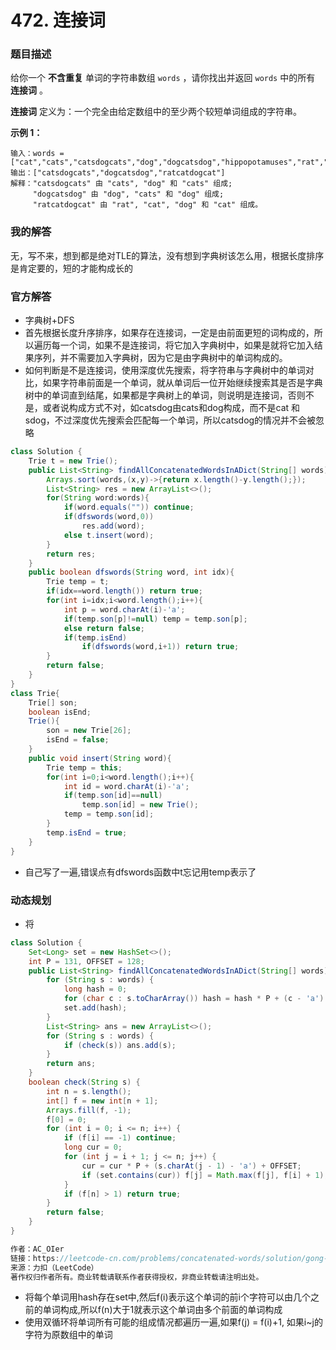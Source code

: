 # 472. 连接词

### 题目描述

给你一个 **不含重复** 单词的字符串数组 `words` ，请你找出并返回 `words` 中的所有 **连接词** 。

**连接词** 定义为：一个完全由给定数组中的至少两个较短单词组成的字符串。

**示例 1：**

```
输入：words = ["cat","cats","catsdogcats","dog","dogcatsdog","hippopotamuses","rat","ratcatdogcat"]
输出：["catsdogcats","dogcatsdog","ratcatdogcat"]
解释："catsdogcats" 由 "cats", "dog" 和 "cats" 组成; 
     "dogcatsdog" 由 "dog", "cats" 和 "dog" 组成; 
	 "ratcatdogcat" 由 "rat", "cat", "dog" 和 "cat" 组成。
```

### 我的解答

无，写不来，想到都是绝对TLE的算法，没有想到字典树该怎么用，根据长度排序是肯定要的，短的才能构成长的

### 官方解答

- 字典树+DFS
- 首先根据长度升序排序，如果存在连接词，一定是由前面更短的词构成的，所以遍历每一个词，如果不是连接词，将它加入字典树中，如果是就将它加入结果序列，并不需要加入字典树，因为它是由字典树中的单词构成的。
- 如何判断是不是连接词，使用深度优先搜索，将字符串与字典树中的单词对比，如果字符串前面是一个单词，就从单词后一位开始继续搜索其是否是字典树中的单词直到结尾，如果都是字典树上的单词，则说明是连接词，否则不是，或者说构成方式不对，如catsdog由cats和dog构成，而不是cat 和sdog，不过深度优先搜索会匹配每一个单词，所以catsdog的情况并不会被忽略

```java
class Solution {
    Trie t = new Trie();
    public List<String> findAllConcatenatedWordsInADict(String[] words) {
        Arrays.sort(words,(x,y)->{return x.length()-y.length();});
        List<String> res = new ArrayList<>();
        for(String word:words){
            if(word.equals("")) continue;
            if(dfswords(word,0))
                res.add(word);
            else t.insert(word);
        }
        return res;
    }
    public boolean dfswords(String word, int idx){
        Trie temp = t;
        if(idx==word.length()) return true;
        for(int i=idx;i<word.length();i++){
            int p = word.charAt(i)-'a';
            if(temp.son[p]!=null) temp = temp.son[p];
            else return false;
            if(temp.isEnd)
                if(dfswords(word,i+1)) return true;
        }
        return false;
    }
}
class Trie{
    Trie[] son;
    boolean isEnd;
    Trie(){
        son = new Trie[26];
        isEnd = false;
    }
    public void insert(String word){
        Trie temp = this;
        for(int i=0;i<word.length();i++){
            int id = word.charAt(i)-'a';
            if(temp.son[id]==null)
                temp.son[id] = new Trie();
            temp = temp.son[id];
        }
        temp.isEnd = true;
    }
}
```

- 自己写了一遍,错误点有dfswords函数中t忘记用temp表示了

### 动态规划

- 将

```java
class Solution {
    Set<Long> set = new HashSet<>();
    int P = 131, OFFSET = 128;
    public List<String> findAllConcatenatedWordsInADict(String[] words) {
        for (String s : words) {
            long hash = 0;
            for (char c : s.toCharArray()) hash = hash * P + (c - 'a') + OFFSET;
            set.add(hash);
        }
        List<String> ans = new ArrayList<>();
        for (String s : words) {
            if (check(s)) ans.add(s);
        }
        return ans;
    }
    boolean check(String s) {
        int n = s.length();
        int[] f = new int[n + 1];
        Arrays.fill(f, -1);
        f[0] = 0;
        for (int i = 0; i <= n; i++) {
            if (f[i] == -1) continue;
            long cur = 0;
            for (int j = i + 1; j <= n; j++) {
                cur = cur * P + (s.charAt(j - 1) - 'a') + OFFSET;
                if (set.contains(cur)) f[j] = Math.max(f[j], f[i] + 1);
            }
            if (f[n] > 1) return true;
        }
        return false;
    }
}

作者：AC_OIer
链接：https://leetcode-cn.com/problems/concatenated-words/solution/gong-shui-san-xie-xu-lie-dpzi-fu-chuan-h-p7no/
来源：力扣（LeetCode）
著作权归作者所有。商业转载请联系作者获得授权，非商业转载请注明出处。
```

- 将每个单词用hash存在set中,然后f(i)表示这个单词的前i个字符可以由几个之前的单词构成,所以f(n)大于1就表示这个单词由多个前面的单词构成
- 使用双循环将单词所有可能的组成情况都遍历一遍,如果f(j) = f(i)+1, 如果i~j的字符为原数组中的单词

